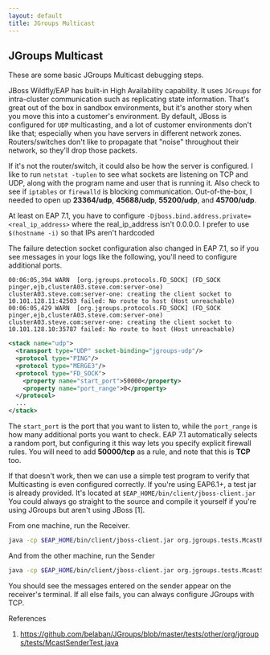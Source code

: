 ```yaml
---
layout: default
title: JGroups Multicast
---
```


## JGroups Multicast

These are some basic JGroups Multicast debugging steps.

JBoss Wildfly/EAP has built-in High Availability capability.  It uses `JGroups` for intra-cluster communication such as replicating state information.  That's great out of the box in sandbox environments, but it's another story when you move this into a customer's environment.  By default, JBoss is configured for `UDP` multicasting, and a lot of customer environments don't like that; especially when you have servers in different network zones.  Routers/switches don't like to propagate that "noise" throughout their network, so they'll drop those packets.

If it's not the router/switch, it could also be how the server is configured.  I like to run `netstat -tuplen` to see what sockets are listening on TCP and UDP, along with the program name and user that is running it.  Also check to see if `iptables` or `firewalld` is blocking communication.  Out-of-the-box, I needed to open up **23364/udp**, **45688/udp**, **55200/udp**, and **45700/udp**.

At least on EAP 7.1, you have to configure `-Djboss.bind.address.private=<real_ip_address>` where the real_ip_address isn't 0.0.0.0.  I prefer to use `$(hostname -i)` so that IPs aren't hardcoded

The failure detection socket configuration also changed in EAP 7.1, so if you see messages in your logs like the following, you'll need to configure additional ports.

```
00:06:05,394 WARN  [org.jgroups.protocols.FD_SOCK] (FD_SOCK pinger,ejb,clusterA03.steve.com:server-one) clusterA03.steve.com:server-one: creating the client socket to 10.101.128.11:42503 failed: No route to host (Host unreachable)
00:06:05,429 WARN  [org.jgroups.protocols.FD_SOCK] (FD_SOCK pinger,ejb,clusterA03.steve.com:server-one) clusterA03.steve.com:server-one: creating the client socket to 10.101.128.10:35787 failed: No route to host (Host unreachable)
```

```xml
<stack name="udp">
  <transport type="UDP" socket-binding="jgroups-udp"/>
  <protocol type="PING"/>
  <protocol type="MERGE3"/>
  <protocol type="FD_SOCK">
    <property name="start_port">50000</property>
    <property name="port_range">0</property>
  </protocol>
  ...
</stack>
```

The `start_port` is the port that you want to listen to, while the `port_range` is how many additional ports you want to check.  EAP 7.1 automatically selects a random port, but configuring it this way lets you specify explicit firewall rules.  You will need to add **50000/tcp** as a rule, and note that this is **TCP** too.

If that doesn't work, then we can use a simple test program to verify that Multicasting is even configured correctly.  If you're using EAP6.1+, a test jar is already provided.  It's located at `$EAP_HOME/bin/client/jboss-client.jar`  You could always go straight to the source and compile it yourself if you're using JGroups but aren't using JBoss [1].

From one machine, run the Receiver.

```bash
java -cp $EAP_HOME/bin/client/jboss-client.jar org.jgroups.tests.McastReceiverTest -mcast_addr 230.11.11.11 -port 23364
```


And from the other machine, run the Sender
```bash
java -cp $EAP_HOME/bin/client/jboss-client.jar org.jgroups.tests.McastSenderTest -mcast_addr 230.11.11.11 -port 23364
```

You should see the messages entered on the sender appear on the receiver's terminal.  If all else fails, you can always configure JGroups with TCP.

References
1. https://github.com/belaban/JGroups/blob/master/tests/other/org/jgroups/tests/McastSenderTest.java
